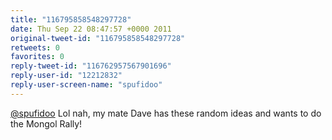 ```yaml
---
title: "116795858548297728"
date: Thu Sep 22 08:47:57 +0000 2011
original-tweet-id: "116795858548297728"
retweets: 0
favorites: 0
reply-tweet-id: "116762957567901696"
reply-user-id: "12212832"
reply-user-screen-name: "spufidoo"
---
```

<a href="https://twitter.com/spufidoo">@spufidoo</a> Lol nah, my mate Dave has these random ideas and wants to do the Mongol Rally!
